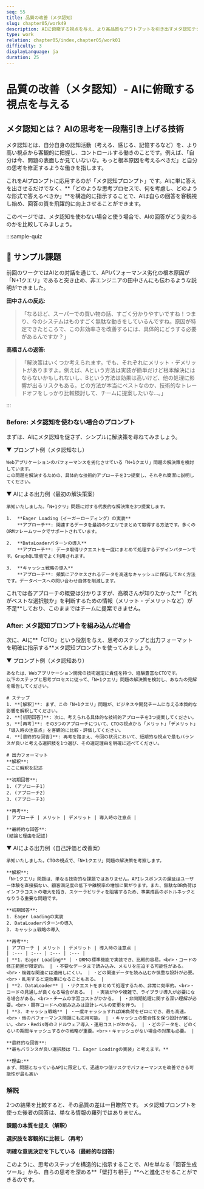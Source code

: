 ```yaml
---
seq: 55
title: 品質の改善（メタ認知）
slug: chapter05/work49
description: AIに俯瞰する視点を与え、より高品質なアウトプットを引き出すメタ認知テクニックを学ぶ
type: work
relation: chapter05/index,chapter05/work01
difficulty: 3
displayLanguage: ja
duration: 25
---
```


# 品質の改善（メタ認知）- AIに俯瞰する視点を与える

## メタ認知とは？ AIの思考を一段階引き上げる技術
メタ認知とは、自分自身の認知活動（考える、感じる、記憶するなど）を、より高い視点から客観的に把握し、コントロールする働きのことです。例えば、「自分は今、問題の表面しか見ていないな。もっと根本原因を考えるべきだ」と自分の思考を修正するような働きを指します。

これをAIプロンプトに応用するのが「メタ認知プロンプト」です。AIに単に答えを出させるだけでなく、**「どのような思考プロセスで、何を考慮し、どのような形式で答えるべきか」**を構造的に指示することで、AIは自らの回答を客観視し始め、回答の質を飛躍的に向上させることができます。

このページでは、メタ認知を使わない場合と使う場合で、AIの回答がどう変わるのかを比較してみましょう。

:::sample-quiz
## 📝 サンプル課題

前回のワークではAIとの対話を通じて、APIパフォーマンス劣化の根本原因が「N+1クエリ」であると突き止め、非エンジニアの田中さんにも伝わるような説明ができました。

**田中さんの反応:**
>「なるほど、スーパーでの買い物の話、すごく分かりやすいですね！つまり、今のシステムはものすごく無駄な動きをしているんですね。原因が特定できたところで、この非効率さを改善するには、具体的にどうする必要があるんですか？」

**高橋さんの返答:**
>「解決策はいくつか考えられます。でも、それぞれにメリット・デメリットがありますよ。例えば、Aという方法は実装が簡単だけど根本解決にはならないかもしれないし、Bという方法は効果は高いけど、他の処理に影響が出るリスクもある。どの方法が本当にベストなのか、技術的なトレードオフをしっかり比較検討して、チームに提案したいな…。」

:::

### Before: メタ認知を使わない場合のプロンプト
まずは、AIにメタ認知を促さず、シンプルに解決策を尋ねてみましょう。

▼ プロンプト例（メタ認知なし）
```
Webアプリケーションのパフォーマンスを劣化させている「N+1クエリ」問題の解決策を検討しています。
この問題を解決するための、具体的な技術的アプローチを3つ提案し、それぞれ簡潔に説明してください。
```

▼ AIによる出力例（最初の解決策案）
```
承知いたしました。「N+1クリ」問題に対する代表的な解決策を3つ提案します。

1.  **Eager Loading（イーガーローディング）の実装**
    **アプローチ**: 関連するデータを最初のクエリでまとめて取得する方法です。多くのORMフレームワークでサポートされています。

2.  **DataLoaderパターンの導入**
    **アプローチ**: データ取得リクエストを一度にまとめて処理するデザインパターンです。GraphQL環境でよく利用されます。

3.  **キャッシュ戦略の導入**
    **アプローチ**: 頻繁にアクセスされるデータを高速なキャッシュに保存しておく方法です。データベースへの問い合わせ自体を削減します。
```
これでは各アプローチの概要は分かりますが、高橋さんが知りたかった**「どれがベストな選択肢か」を判断するための情報（メリット・デメリットなど）が不足**しており、このままではチームに提案できません。

### After: メタ認知プロンプトを組み込んだ場合
次に、AIに**「CTO」という役割を与え、思考のステップと出力フォーマットを明確に指示する**メタ認知プロンプトを使ってみましょう。

▼ プロンプト例（メタ認知あり）
```
あなたは、Webアプリケーション開発の技術選定に責任を持つ、経験豊富なCTOです。
以下のステップと思考プロセスに従って、「N+1クエリ」問題の解決策を検討し、あなたの見解を報告してください。

# ステップ
1. **[解釈]**: まず、この「N+1クエリ」問題が、ビジネスや開発チームに与える本質的な影響を解釈してください。
2. **[初期回答]**: 次に、考えられる具体的な技術的アプローチを3つ提案してください。
3. **[再考]**: その3つのアプローチについて、CTOの視点から「メリット」「デメリット」「導入時の注意点」を客観的に比較・評価してください。
4. **[最終的な回答]**: 再考を踏まえ、今回の状況において、短期的な視点で最もバランスが良いと考える選択肢を1つ選び、その選定理由を明確に述べてください。

# 出力フォーマット
**解釈**:
ここに解釈を記述

**初期回答**:
1. (アプローチ1)
2. (アプローチ2)
3. (アプローチ3)

**再考**:
| アプローチ | メリット | デメリット | 導入時の注意点 |

**最終的な回答**:
(結論と理由を記述)
```

▼ AIによる出力例（自己評価と改善案）
```
承知いたしました。CTOの視点で、「N+1クエリ」問題の解決策を考察します。

**解釈**:
「N+1クエリ」問題は、単なる技術的な課題ではありません。APIレスポンスの遅延はユーザー体験を直接損ない、顧客満足度の低下や離脱率の増加に繋がります。また、無駄なDB負荷はインフラコストの増大を招き、スケーラビリティを阻害するため、事業成長のボトルネックとなりうる重要な問題です。

**初期回答**:
1. Eager Loadingの実装
2. DataLoaderパターンの導入
3. キャッシュ戦略の導入

**再考**:
| アプローチ | メリット | デメリット | 導入時の注意点 |
| :--- | :--- | :--- | :--- |
| **1. Eager Loading** | ・ORMの標準機能で実装でき、比較的容易。<br>・コードの修正範囲が限定的。 | ・不要なデータまで読み込み、メモリを圧迫する可能性がある。<br>・複雑な関連には適用しにくい。 | ・どの関連データを読み込むか慎重な設計が必要。<br>・乱用すると逆効果になることもある。 |
| **2. DataLoader** | ・リクエストをまとめて処理するため、非常に効率的。<br>・コードの見通しが良くなる場合がある。 | ・実装がやや複雑で、ライブラリ導入が必要になる場合がある。<br>・チームの学習コストがかかる。 | ・非同期処理に関する深い理解が必要。<br>・既存コードへの組み込みは設計レベルの変更を伴う。 |
| **3. キャッシュ戦略** | ・一度キャッシュすればDB負荷をゼロにでき、最も高速。<br>・他のパフォーマンス問題にも応用可能。 | ・キャッシュの整合性を保つ設計が難しい。<br>・Redis等のミドルウェア導入・運用コストがかかる。 | ・どのデータを、どのくらいの期間キャッシュするかの戦略が重要。<br>・キャッシュがない場合の対策も必要。 |

**最終的な回答**:
**最もバランスが良い選択肢は「1. Eager Loadingの実装」と考えます。**

**理由:**
まず、問題となっているAPIに限定して、迅速かつ低リスクでパフォーマンスを改善できる可能性が最も高い
```

### 解説
2つの結果を比較すると、その品質の差は一目瞭然です。
メタ認知プロンプトを使った後者の回答は、単なる情報の羅列ではありません。

**課題の本質を捉え（解釈）**

**選択肢を客観的に比較し（再考）**

**明確な意思決定を下している（最終的な回答）**

このように、思考のステップを構造的に指示することで、AIを単なる「回答生成ツール」から、自らの思考を深める**「壁打ち相手」**へと進化させることができるのです。
